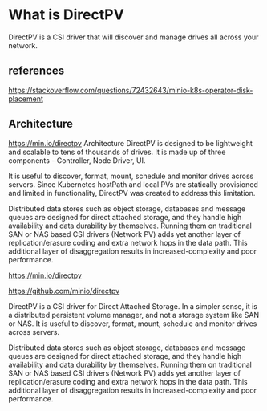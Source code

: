 # What is DirectPV

DirectPV is a CSI driver that will discover and manage drives all across your network.

## references

<https://stackoverflow.com/questions/72432643/minio-k8s-operator-disk-placement>

## Architecture

<https://min.io/directpv>
Architecture
DirectPV is designed to be lightweight and scalable to tens of thousands of drives. It is made up of three components - Controller, Node Driver, UI.

It is useful to discover, format, mount, schedule and monitor drives across servers. Since Kubernetes hostPath and local PVs are statically provisioned and limited in functionality, DirectPV was created to address this limitation.

Distributed data stores such as object storage, databases and message queues are designed for direct attached storage, and they handle high availability and data durability by themselves. Running them on traditional SAN or NAS based CSI drivers (Network PV) adds yet another layer of replication/erasure coding and extra network hops in the data path. This additional layer of disaggregation results in increased-complexity and poor performance.

<https://min.io/directpv>

<https://github.com/minio/directpv>

DirectPV is a CSI driver for Direct Attached Storage. In a simpler sense, it is a distributed persistent volume manager, and not a storage system like SAN or NAS. It is useful to discover, format, mount, schedule and monitor drives across servers.

Distributed data stores such as object storage, databases and message queues are designed for direct attached storage, and they handle high availability and data durability by themselves. Running them on traditional SAN or NAS based CSI drivers (Network PV) adds yet another layer of replication/erasure coding and extra network hops in the data path. This additional layer of disaggregation results in increased-complexity and poor performance.

